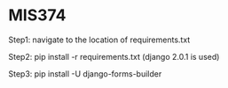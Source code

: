 # MIS374
Step1: navigate to the location of requirements.txt


Step2: pip install -r requirements.txt 
(django 2.0.1 is used)



Step3: pip install -U django-forms-builder
